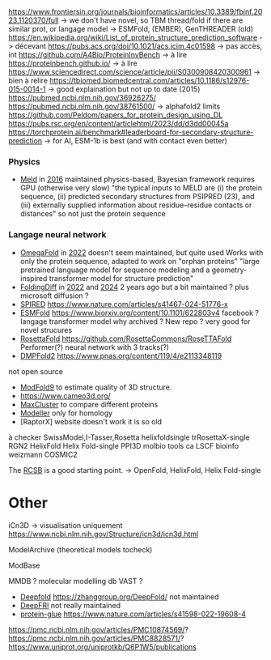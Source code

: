 https://www.frontiersin.org/journals/bioinformatics/articles/10.3389/fbinf.2023.1120370/full
-> we don't have novel, so TBM thread/fold if there are similar prot, or langage model
-> ESMFold, (EMBER), GenTHREADER (old)
https://en.wikipedia.org/wiki/List_of_protein_structure_prediction_software
-> décevant
https://pubs.acs.org/doi/10.1021/acs.jcim.4c01598
-> pas accès, int
https://github.com/A4Bio/ProteinInvBench
-> à lire 
https://proteinbench.github.io/
-> à lire 
https://www.sciencedirect.com/science/article/pii/S0300908420300961
-> bien à relire 
https://tbiomed.biomedcentral.com/articles/10.1186/s12976-015-0014-1
-> good explaination but not up to date (2015)
https://pubmed.ncbi.nlm.nih.gov/36926275/
https://pubmed.ncbi.nlm.nih.gov/38761500/
-> alphafold2 limits
https://github.com/Peldom/papers_for_protein_design_using_DL
https://pubs.rsc.org/en/content/articlehtml/2023/dd/d3dd00045a
https://torchprotein.ai/benchmark#leaderboard-for-secondary-structure-prediction
-> for AI, ESM-1b is best (and with contact even better)

### Physics
- [Meld](https://github.com/maccallumlab/meld) in [2016](https://www.scopus.com/record/display.uri?eid=2-s2.0-85018198432&origin=inward&txGid=4f42274e2ad2bd922f100a7661b363ed)
maintained
physics-based, Bayesian framework
requires GPU (otherwise very slow)
"the typical inputs to MELD are (i) the protein sequence, (ii) predicted secondary structures from PSIPRED (23), and (iii) externally supplied information about residue–residue contacts or distances"
so not just the protein sequence

### Langage neural network
- [OmegaFold](https://github.com/HeliXonProtein/OmegaFold) in [2022](https://www.biorxiv.org/content/10.1101/2022.07.21.500999v1.full.pdf+html)
doesn't seem maintained, but quite used
Works with only the protein sequence, adapted to work on "orphan proteins"
"large pretrained language model for sequence modeling and a geometry-inspired transformer
model for structure prediction"
- [FoldingDiff](https://github.com/microsoft/foldingdiff) in [2022](https://arxiv.org/abs/2209.15611) and [2024](https://www.nature.com/articles/s41467-024-45051-2)
2 years ago but a bit maintained ? plus microsoft
diffusion ?
- [SPIRED](https://github.com/Gonglab-THU/SPIRED-Fitness) 
https://www.nature.com/articles/s41467-024-51776-x
- [ESMFold](https://github.com/facebookresearch/esm) https://www.biorxiv.org/content/10.1101/622803v4
facebook ?
langage transformer model
why archived ? New repo ?
very good for novel strucures
- [RosettaFold](https://github.com/RosettaCommons/RoseTTAFold) https://github.com/RosettaCommons/RoseTTAFold
Performer(?) neural network with 3 tracks(?)
- [DMPFold2](https://github.com/psipred/DMPfold2) https://www.pnas.org/content/119/4/e2113348119


not open source
- [ModFold9](https://www.sciencedirect.com/science/article/pii/S0022283624001189) to estimate quality of 3D structure.
- https://www.cameo3d.org/
- [MaxCluster](https://www.sbg.bio.ic.ac.uk/~maxcluster/index.html) to compare different proteins
- [Modeller](https://salilab.org/modeller/)
only for homology
- [RaptorX] website doesn't work it is so old

à checker
SwissModel,I-Tasser,Rosetta
helixfoldsingle
trRosettaX-single
RGN2
HelixFold
Helix Fold-single
PPI3D
molbio tools ca
LSCF bioinfo weizmann
COSMIC2

The [RCSB](https://www.rcsb.org/docs/additional-resources/structure-prediction) is a good starting point. 
-> OpenFold, HelixFold, Helix Fold-single

# Other
iCn3D -> visualisation uniquement
https://www.ncbi.nlm.nih.gov/Structure/icn3d/icn3d.html


ModelArchive (theoretical models tocheck)

ModBase

MMDB ? molecular modelling db
VAST ?

- [Deepfold](https://github.com/robpearc/DeepFold)
https://zhanggroup.org/DeepFold/
not maintained
- [DeepFRI](https://github.com/flatironinstitute/DeepFRI)
not really maintained
- [protein-glue](https://github.com/ibivu/protein-glue)
https://www.nature.com/articles/s41598-022-19608-4

https://pmc.ncbi.nlm.nih.gov/articles/PMC10874569/?
https://pmc.ncbi.nlm.nih.gov/articles/PMC8828571/?
https://www.uniprot.org/uniprotkb/Q6P1W5/publications
